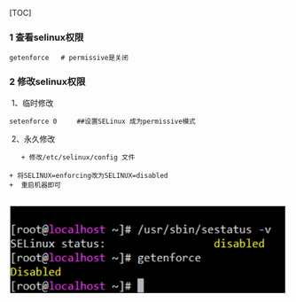 [TOC]



### 1   查看selinux权限

```shell
getenforce   # permissive是关闭
```

### 2   修改selinux权限

​    1、临时修改

```shell
setenforce 0     ##设置SELinux 成为permissive模式
```

​     2、永久修改

       + 修改/etc/selinux/config 文件

    + 将SELINUX=enforcing改为SELINUX=disabled
    +  重启机器即可

​    ![1565449314031](1565449314031.png)                           

